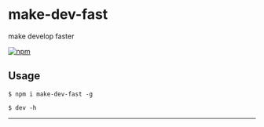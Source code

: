 # make-dev-fast

make develop faster

[![npm](https://img.shields.io/npm/v/make-dev-fast.svg?style=flat)](https://www.npmjs.org/package/make-dev-fast)
<br />

## Usage

```shell
$ npm i make-dev-fast -g

$ dev -h
```
---

